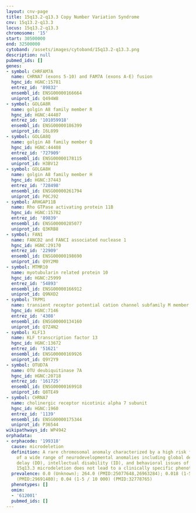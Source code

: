 ```yaml
---
layout: cnv-page
title: 15q13.2-q13.3 Copy Number Variation Syndrome
cnv: 15q13.2-q13.3
locus: 15q13.2-q13.3
chromosome: '15'
start: 30500000
end: 32500000
cytoband: /assets/images/cytoband/15q13.2-q13.3.png
description: null
pubmed_ids: []
genes:
- symbol: CHRFAM7A
  name: CHRNA7 (exons 5-10) and FAM7A (exons A-E) fusion
  hgnc_id: HGNC:15781
  entrez_id: '89832'
  ensembl_id: ENSG00000166664
  uniprot_id: Q494W8
- symbol: GOLGA8R
  name: golgin A8 family member R
  hgnc_id: HGNC:44407
  entrez_id: '101059918'
  ensembl_id: ENSG00000186399
  uniprot_id: I6L899
- symbol: GOLGA8Q
  name: golgin A8 family member Q
  hgnc_id: HGNC:44408
  entrez_id: '727909'
  ensembl_id: ENSG00000178115
  uniprot_id: H3BV12
- symbol: GOLGA8H
  name: golgin A8 family member H
  hgnc_id: HGNC:37443
  entrez_id: '728498'
  ensembl_id: ENSG00000261794
  uniprot_id: P0CJ92
- symbol: ARHGAP11B
  name: Rho GTPase activating protein 11B
  hgnc_id: HGNC:15782
  entrez_id: '89839'
  ensembl_id: ENSG00000285077
  uniprot_id: Q3KRB8
- symbol: FAN1
  name: FANCD2 and FANCI associated nuclease 1
  hgnc_id: HGNC:29170
  entrez_id: '22909'
  ensembl_id: ENSG00000198690
  uniprot_id: Q9Y2M0
- symbol: MTMR10
  name: myotubularin related protein 10
  hgnc_id: HGNC:25999
  entrez_id: '54893'
  ensembl_id: ENSG00000166912
  uniprot_id: Q9NXD2
- symbol: TRPM1
  name: transient receptor potential cation channel subfamily M member 1
  hgnc_id: HGNC:7146
  entrez_id: '4308'
  ensembl_id: ENSG00000134160
  uniprot_id: Q7Z4N2
- symbol: KLF13
  name: KLF transcription factor 13
  hgnc_id: HGNC:13672
  entrez_id: '51621'
  ensembl_id: ENSG00000169926
  uniprot_id: Q9Y2Y9
- symbol: OTUD7A
  name: OTU deubiquitinase 7A
  hgnc_id: HGNC:20718
  entrez_id: '161725'
  ensembl_id: ENSG00000169918
  uniprot_id: Q8TE49
- symbol: CHRNA7
  name: cholinergic receptor nicotinic alpha 7 subunit
  hgnc_id: HGNC:1960
  entrez_id: '1139'
  ensembl_id: ENSG00000175344
  uniprot_id: P36544
wikipathways_id: WP4942
orphadata:
- orphacode: '199318'
  cause: microdeletion
  definition: A rare chromosomal anomaly characterized by a high risk for the occurrence
    of a wide range of neurodevelopmental anomalies including global developmental
    delay (DD), intellectual disability (ID), and behavioral issues of varying severity.
    15q13.3 microdeletion does not lead to a clinically specific phenotype.
  prevalence: 0.0 (Unknown); 264.0 (PMID:25077648,26963284); 0.018 (1-5 / 10 000)
    (PMID:29691480); 0.04 (1-5 / 10 000) (PMID:32778765)
  phenotypes: []
  omim:
  - '612001'
  pubmed_ids: []
---
```


